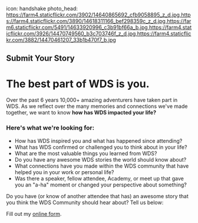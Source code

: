icon: handshake
photo_head: https://farm4.staticflickr.com/3902/14640865692_cfb9058895_z_d.jpg,https://farm4.staticflickr.com/3890/14618311166_bef298359c_z_d.jpg,https://farm6.staticflickr.com/5491/14633920996_c3b91bf66a_b.jpg,https://farm4.staticflickr.com/3926/14470749560_b3c703746f_z_d.jpg,https://farm4.staticflickr.com/3882/14470461207_33b1b470f7_b.jpg


## Submit Your Story

# The best part of WDS is you.

Over the past 6 years 10,000+ amazing adventurers have taken part in WDS. As we reflect over the many memories and connections we've made together, we want to know <b>how has WDS impacted your life?</b>

<div class="line-canvas"></div>

<h3>Here's what we're looking for:</h3>

<ul>
  <li>How has WDS inspired you and what has happened since attending?</li>
  <li>What has WDS confirmed or challenged you to think about in your life?</li>
  <li>What are the most valuable things you learned from WDS?</li>
  <li>Do you have any awesome WDS stories the world should know about?</li>
  <li>What connections have you made within the WDS community that have helped you in your work or personal life?</li>
  <li>Was there a speaker, fellow attendee, Academy, or meet up that gave you an "a-ha" moment or changed your perspective about something?</li>
</ul>

Do you have (or know of another attendee that has) an awesome story that you think the WDS Community should hear about? Tell us below:

<div id="wufoo-s1wmwbs81n6u528">
Fill out my <a href="https://worlddominationsummit.wufoo.com/forms/s1wmwbs81n6u528">online form</a>.
</div>
<script type="text/javascript">var s1wmwbs81n6u528;(function(d, t) {
var s = d.createElement(t), options = {
'userName':'worlddominationsummit',
'formHash':'s1wmwbs81n6u528',
'autoResize':true,
'height':'1417',
'async':true,
'host':'wufoo.com',
'header':'show',
'ssl':true};
s.src = ('https:' == d.location.protocol ? 'https://' : 'http://') + 'www.wufoo.com/scripts/embed/form.js';
s.onload = s.onreadystatechange = function() {
var rs = this.readyState; if (rs) if (rs != 'complete') if (rs != 'loaded') return;
try { s1wmwbs81n6u528 = new WufooForm();s1wmwbs81n6u528.initialize(options);s1wmwbs81n6u528.display(); } catch (e) {}};
var scr = d.getElementsByTagName(t)[0], par = scr.parentNode; par.insertBefore(s, scr);
})(document, 'script');</script>

